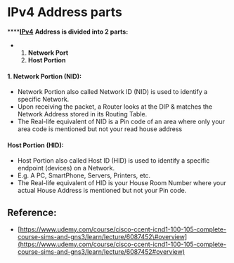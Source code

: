 # IPv4 Address parts

\*\*\*\*[**IPv4**](https://app.gitbook.com/@mudassirs46/s/network-fundamentals/~/drafts/-MRZ8l67L5MHnaQIEh9W/ipv4) **Address is divided into 2 parts:**

* 1. **Network Port**
  2. **Host Portion**

#### 1. Network Portion \(NID\):

* Network Portion also called Network ID \(NID\) is used to identify a specific Network.
* Upon receiving the packet, a Router looks at the DIP & matches the Network Address stored in its Routing Table.
* The Real-life  equivalent of NID is a Pin code of an area where only your area code is mentioned but not your read house address

#### Host Portion \(HID\):

* Host Portion also called Host ID \(HID\) is used to identify a specific endpoint \(devices\) on a Network.
* E.g. A PC, SmartPhone, Servers, Printers, etc.
* The Real-life equivalent of HID is your House Room Number where your actual House Address is mentioned but not your Pin code.

## Reference:

* [https://www.udemy.com/course/cisco-ccent-icnd1-100-105-complete-course-sims-and-gns3/learn/lecture/6087452\#overview](https://www.udemy.com/course/cisco-ccent-icnd1-100-105-complete-course-sims-and-gns3/learn/lecture/6087452#overview)

